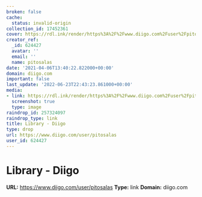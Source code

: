 ```yaml
---
broken: false
cache:
  status: invalid-origin
collection_id: 17452361
cover: https://rdl.ink/render/https%3A%2F%2Fwww.diigo.com%2Fuser%2Fpitosalas
creator_ref:
  _id: 624427
  avatar: ''
  email: ''
  name: pitosalas
date: '2021-04-06T13:40:22.822000+00:00'
domain: diigo.com
important: false
last_update: '2022-06-23T22:43:23.861000+00:00'
media:
- link: https://rdl.ink/render/https%3A%2F%2Fwww.diigo.com%2Fuser%2Fpitosalas
  screenshot: true
  type: image
raindrop_id: 257324097
raindrop_type: link
title: Library - Diigo
type: drop
url: https://www.diigo.com/user/pitosalas
user_id: 624427
---
```


# Library - Diigo

**URL:** https://www.diigo.com/user/pitosalas
**Type:** link
**Domain:** diigo.com
